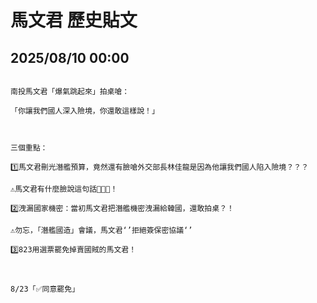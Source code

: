 # 馬文君 歷史貼文

## 2025/08/10 00:00

<pre><code>
南投馬文君「爆氣跳起來」拍桌嗆：

「你讓我們國人深入險境，你還敢這樣說！」



三個重點：

1️⃣馬文君刪光潛艦預算，竟然還有臉嗆外交部長林佳龍是因為他讓我們國人陷入險境？？？

⚠️馬文君有什麼臉說這句話💢💢💢！

2️⃣洩漏國家機密：當初馬文君把潛艦機密洩漏給韓國，還敢拍桌？！

⚠️勿忘，「潛艦國造」會議，馬文君‘’拒絕簽保密協議‘’

3️⃣823用選票罷免掉賣國賊的馬文君！



8/23「✅同意罷免」
</code></pre>
